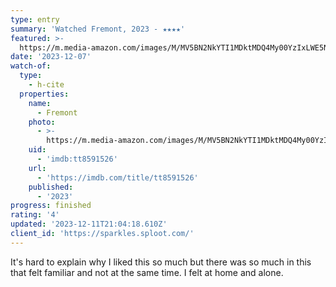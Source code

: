 ```yaml
---
type: entry
summary: 'Watched Fremont, 2023 - ★★★★'
featured: >-
  https://m.media-amazon.com/images/M/MV5BN2NkYTI1MDktMDQ4My00YzIxLWE5NjQtMGFkZjNjYTI4ZDU0XkEyXkFqcGdeQXVyNDU0NjMyNTQ@._V1_SX300.jpg
date: '2023-12-07'
watch-of:
  type:
    - h-cite
  properties:
    name:
      - Fremont
    photo:
      - >-
        https://m.media-amazon.com/images/M/MV5BN2NkYTI1MDktMDQ4My00YzIxLWE5NjQtMGFkZjNjYTI4ZDU0XkEyXkFqcGdeQXVyNDU0NjMyNTQ@._V1_SX300.jpg
    uid:
      - 'imdb:tt8591526'
    url:
      - 'https://imdb.com/title/tt8591526'
    published:
      - '2023'
progress: finished
rating: '4'
updated: '2023-12-11T21:04:18.610Z'
client_id: 'https://sparkles.sploot.com/'
---
```

It's hard to explain why I liked this so much but there was so much in this that felt familiar and not at the same time. I felt at home and alone.
